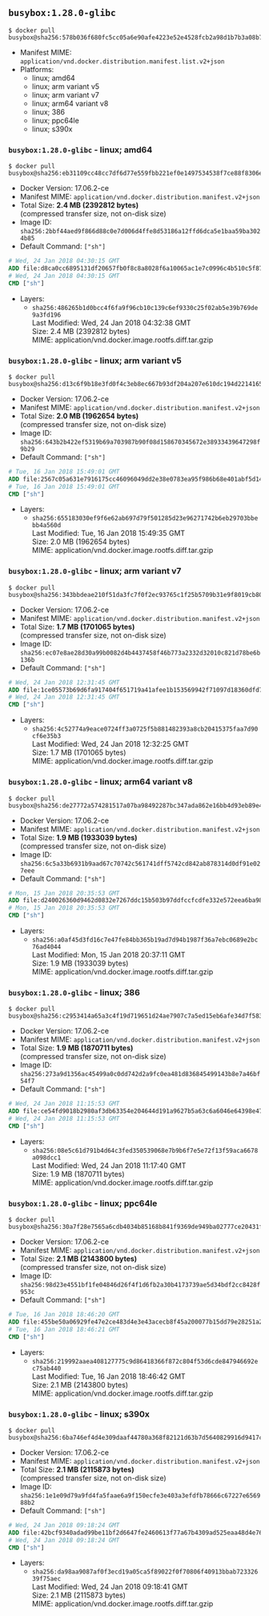 ## `busybox:1.28.0-glibc`

```console
$ docker pull busybox@sha256:578b036f680fc5cc05a6e90afe4223e52e4528fcb2a98d1b7b3a08b766d173de
```

-	Manifest MIME: `application/vnd.docker.distribution.manifest.list.v2+json`
-	Platforms:
	-	linux; amd64
	-	linux; arm variant v5
	-	linux; arm variant v7
	-	linux; arm64 variant v8
	-	linux; 386
	-	linux; ppc64le
	-	linux; s390x

### `busybox:1.28.0-glibc` - linux; amd64

```console
$ docker pull busybox@sha256:eb31109cc48cc7df6d77e559fbb221ef0e1497534538f7ce88f8306ee72b295a
```

-	Docker Version: 17.06.2-ce
-	Manifest MIME: `application/vnd.docker.distribution.manifest.v2+json`
-	Total Size: **2.4 MB (2392812 bytes)**  
	(compressed transfer size, not on-disk size)
-	Image ID: `sha256:2bbf44aed9f866d88c0e7d006d4ffe8d53186a12ffd6dca5e1baa59ba3024b85`
-	Default Command: `["sh"]`

```dockerfile
# Wed, 24 Jan 2018 04:30:15 GMT
ADD file:d8ca0cc6895131df20657fb0f8c8a8028f6a10065ac1e7c0996c4b510c5f87eb in / 
# Wed, 24 Jan 2018 04:30:15 GMT
CMD ["sh"]
```

-	Layers:
	-	`sha256:486265b1d0bcc4f6fa9f96cb10c139c6ef9330c25f02ab5e39b769de9a3fd196`  
		Last Modified: Wed, 24 Jan 2018 04:32:38 GMT  
		Size: 2.4 MB (2392812 bytes)  
		MIME: application/vnd.docker.image.rootfs.diff.tar.gzip

### `busybox:1.28.0-glibc` - linux; arm variant v5

```console
$ docker pull busybox@sha256:d13c6f9b18e3fd0f4c3eb8ec667b93df204a207e610dc194d2214165df12dd77
```

-	Docker Version: 17.06.2-ce
-	Manifest MIME: `application/vnd.docker.distribution.manifest.v2+json`
-	Total Size: **2.0 MB (1962654 bytes)**  
	(compressed transfer size, not on-disk size)
-	Image ID: `sha256:643b2b422ef5319b69a703987b90f08d158670345672e38933439647298f9b29`
-	Default Command: `["sh"]`

```dockerfile
# Tue, 16 Jan 2018 15:49:01 GMT
ADD file:2567c05a631e7916175cc46096049dd2e38e0783ea95f986b68e401abf5d1445 in / 
# Tue, 16 Jan 2018 15:49:01 GMT
CMD ["sh"]
```

-	Layers:
	-	`sha256:655183030ef9f6e62ab697d79f501285d23e96271742b6eb29703bbebb4a560d`  
		Last Modified: Tue, 16 Jan 2018 15:49:35 GMT  
		Size: 2.0 MB (1962654 bytes)  
		MIME: application/vnd.docker.image.rootfs.diff.tar.gzip

### `busybox:1.28.0-glibc` - linux; arm variant v7

```console
$ docker pull busybox@sha256:343bbdeae210f51da3fc7f0f2ec93765c1f25b5709b31e9f8019cb809502f21e
```

-	Docker Version: 17.06.2-ce
-	Manifest MIME: `application/vnd.docker.distribution.manifest.v2+json`
-	Total Size: **1.7 MB (1701065 bytes)**  
	(compressed transfer size, not on-disk size)
-	Image ID: `sha256:ec07e8ae28d30a99b0082d4b4437458f46b773a2332d32010c821d78be6b136b`
-	Default Command: `["sh"]`

```dockerfile
# Wed, 24 Jan 2018 12:31:45 GMT
ADD file:1ce05573b69d6fa917404f651719a41afee1b153569942f71097d18360dfd7e0 in / 
# Wed, 24 Jan 2018 12:31:45 GMT
CMD ["sh"]
```

-	Layers:
	-	`sha256:4c52774a9eace0724ff3a0725f5b881482393a8cb20415375faa7d90cf6e35b3`  
		Last Modified: Wed, 24 Jan 2018 12:32:25 GMT  
		Size: 1.7 MB (1701065 bytes)  
		MIME: application/vnd.docker.image.rootfs.diff.tar.gzip

### `busybox:1.28.0-glibc` - linux; arm64 variant v8

```console
$ docker pull busybox@sha256:de27772a574281517a07ba98492287bc347ada862e16bb4d93eb89e4f78e7424
```

-	Docker Version: 17.06.2-ce
-	Manifest MIME: `application/vnd.docker.distribution.manifest.v2+json`
-	Total Size: **1.9 MB (1933039 bytes)**  
	(compressed transfer size, not on-disk size)
-	Image ID: `sha256:6c5a33b6931b9aad67c70742c561741dff5742cd842ab878314d0df91e027eee`
-	Default Command: `["sh"]`

```dockerfile
# Mon, 15 Jan 2018 20:35:53 GMT
ADD file:d240026360d9462d0832e7267ddc15b503b97ddfccfcdfe332e572eea6ba98f4 in / 
# Mon, 15 Jan 2018 20:35:53 GMT
CMD ["sh"]
```

-	Layers:
	-	`sha256:a0af45d3fd16c7e47fe84bb365b19ad7d94b1987f36a7ebc0689e2bc76ad4044`  
		Last Modified: Mon, 15 Jan 2018 20:37:11 GMT  
		Size: 1.9 MB (1933039 bytes)  
		MIME: application/vnd.docker.image.rootfs.diff.tar.gzip

### `busybox:1.28.0-glibc` - linux; 386

```console
$ docker pull busybox@sha256:c2953414a65a3c4f19d719651d24ae7907c7a5ed15eb6afe34d7f583ab43c7e5
```

-	Docker Version: 17.06.2-ce
-	Manifest MIME: `application/vnd.docker.distribution.manifest.v2+json`
-	Total Size: **1.9 MB (1870711 bytes)**  
	(compressed transfer size, not on-disk size)
-	Image ID: `sha256:273a9d1356ac45499a0c0dd742d2a9fc0ea481d836845499143b8e7a46bf54f7`
-	Default Command: `["sh"]`

```dockerfile
# Wed, 24 Jan 2018 11:15:53 GMT
ADD file:ce54fd9018b2980af3db63354e204644d191a9627b5a63c6a6046e64398e4700 in / 
# Wed, 24 Jan 2018 11:15:53 GMT
CMD ["sh"]
```

-	Layers:
	-	`sha256:08e5c61d791b4d64c3fed350539068e7b9b6f7e5e72f13f59aca6678a098dcc1`  
		Last Modified: Wed, 24 Jan 2018 11:17:40 GMT  
		Size: 1.9 MB (1870711 bytes)  
		MIME: application/vnd.docker.image.rootfs.diff.tar.gzip

### `busybox:1.28.0-glibc` - linux; ppc64le

```console
$ docker pull busybox@sha256:30a7f28e7565a6cdb4034b85168b841f9369de949ba02777ce20431f8e2a7844
```

-	Docker Version: 17.06.2-ce
-	Manifest MIME: `application/vnd.docker.distribution.manifest.v2+json`
-	Total Size: **2.1 MB (2143800 bytes)**  
	(compressed transfer size, not on-disk size)
-	Image ID: `sha256:98d23e4551bf1fe04846d26f4f1d6fb2a30b4173739ae5d34bdf2cc8428f953c`
-	Default Command: `["sh"]`

```dockerfile
# Tue, 16 Jan 2018 18:46:20 GMT
ADD file:455be50a06929fe47e2ce483d4e3e43acecb8f45a200077b15dd79e28251a209 in / 
# Tue, 16 Jan 2018 18:46:21 GMT
CMD ["sh"]
```

-	Layers:
	-	`sha256:219992aaea408127775c9d86418366f872c804f53d6cde847946692ec75ab440`  
		Last Modified: Tue, 16 Jan 2018 18:46:42 GMT  
		Size: 2.1 MB (2143800 bytes)  
		MIME: application/vnd.docker.image.rootfs.diff.tar.gzip

### `busybox:1.28.0-glibc` - linux; s390x

```console
$ docker pull busybox@sha256:6ba746ef4d4e309daaf44780a368f82121d63b7d5640829916d9417c6c97b37b
```

-	Docker Version: 17.06.2-ce
-	Manifest MIME: `application/vnd.docker.distribution.manifest.v2+json`
-	Total Size: **2.1 MB (2115873 bytes)**  
	(compressed transfer size, not on-disk size)
-	Image ID: `sha256:1e1e09d79a9fd4fa5faae6a9f150ecfe3e403a3efdfb78666c67227e656988b2`
-	Default Command: `["sh"]`

```dockerfile
# Wed, 24 Jan 2018 09:18:24 GMT
ADD file:42bcf9340adad99be11bf2d6647fe2460613f77a67b4309ad525eaa48d4e76c5 in / 
# Wed, 24 Jan 2018 09:18:24 GMT
CMD ["sh"]
```

-	Layers:
	-	`sha256:da98aa9087af0f3ecd19a05ca5f89022f0f70806f40913bbab72332639f75aec`  
		Last Modified: Wed, 24 Jan 2018 09:18:41 GMT  
		Size: 2.1 MB (2115873 bytes)  
		MIME: application/vnd.docker.image.rootfs.diff.tar.gzip
